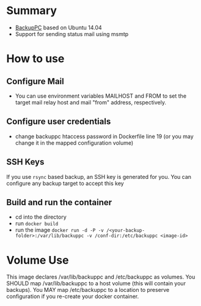 # Summary
* [BackupPC](http://backuppc.sourceforge.net/) based on Ubuntu 14.04
* Support for sending status mail using msmtp

# How to use
## Configure Mail
* You can use environment variables MAILHOST and FROM to set the target
mail relay host and mail "from" address, respectively.

## Configure user credentials
* change backuppc htaccess password in Dockerfile line 19 (or you may
  change it in the mapped configuration volume)

## SSH Keys
If you use ```rsync``` based backup, an SSH key is generated for you.
You can configure any backup target to accept this key

## Build and run the container
* cd into the directory
* run ```docker build```
* run the image ```docker run -d -P -v /<your-backup-folder>:/var/lib/backuppc -v /conf-dir:/etc/backuppc <image-id>```

# Volume Use

This image declares /var/lib/backuppc and /etc/backuppc as volumes.
You SHOULD map /var/lib/backuppc to a host volume (this will contain
your backups).  You MAY map /etc/backuppc to a location to preserve
configuration if you re-create your docker container.





